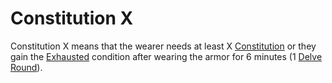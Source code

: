 # Constitution X
Constitution X means that the wearer needs at least X [Constitution](../../../../../Player%20Characters/Chosen%20Statistics/Constitution.md) or they gain the [Exhausted](../../../../Conditions/Exhausted.md) condition after wearing the armor for 6 minutes (1 [Delve Round](../../../../Game%20Procedures/Round.md#Delve%20Round)).